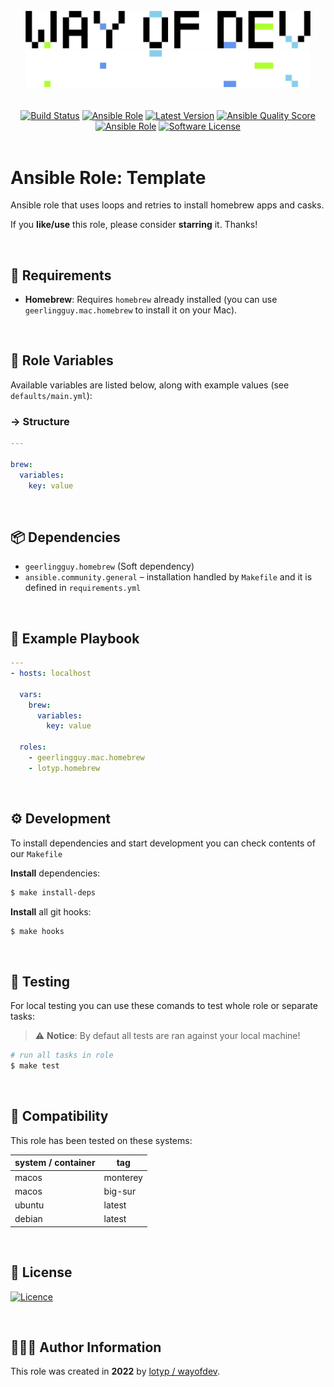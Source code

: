 <br>

<div align="center">
<img width="456" src="./assets/logo.gh-light-mode-only.png#gh-light-mode-only">
<img width="456" src="./assets/logo.gh-dark-mode-only.png#gh-dark-mode-only">
</div>



<br>

<br>

<div align="center">
<a href="https://actions-badge.atrox.dev/wayofdev/ansible-role-homebrew/goto"><img alt="Build Status" src="https://img.shields.io/endpoint.svg?url=https%3A%2F%2Factions-badge.atrox.dev%2Fwayofdev%2Fansible-role-homebrew%2Fbadge&style=flat-square"/></a>
<a href="https://galaxy.ansible.com/lotyp/homebrew"><img alt="Ansible Role" src="https://img.shields.io/ansible/role/59193?style=flat-square"/></a>
<a href="https://github.com/wayofdev/ansible-role-homebrew/tags"><img src="https://img.shields.io/github/v/tag/wayofdev/ansible-role-homebrew?sort=semver&style=flat-square" alt="Latest Version"></a>
<a href="https://galaxy.ansible.com/lotyp/homebrew">
<img alt="Ansible Quality Score" src="https://img.shields.io/ansible/quality/59193?style=flat-square"/></a>
<a href="https://galaxy.ansible.com/lotyp/homebrew">
<img alt="Ansible Role" src="https://img.shields.io/ansible/role/d/59193?style=flat-square"/></a>
<a href="LICENSE"><img src="https://img.shields.io/badge/License-LGPL%20v3-green.svg?style=flat-square" alt="Software License"/></a>
</div>




<br>

# Ansible Role: Template

Ansible role that uses loops and retries to install homebrew apps and casks.

If you **like/use** this role, please consider **starring** it. Thanks!

<br>

## 📑 Requirements

  - **Homebrew**: Requires `homebrew` already installed (you can use `geerlingguy.mac.homebrew` to install it on your Mac).

<br>

## 🔧 Role Variables

Available variables are listed below, along with example values (see `defaults/main.yml`):

### → Structure

```yaml
---

brew:
  variables:
    key: value
```

<br>

## 📦 Dependencies

  - `geerlingguy.homebrew` (Soft dependency)
  - `ansible.community.general` – installation handled by `Makefile` and it is defined in `requirements.yml`

<br>

## 📗 Example Playbook

```yaml
---
- hosts: localhost

  vars:
    brew:
      variables:
        key: value

  roles:
    - geerlingguy.mac.homebrew
    - lotyp.homebrew
```

<br>

## ⚙️ Development

To install dependencies and start development you can check contents of our `Makefile`

**Install** dependencies:

```bash
$ make install-deps
```

**Install** all git hooks:

```bash
$ make hooks
```

<br>

## 🧪 Testing

For local testing you can use these comands to test whole role or separate tasks:

> :warning: **Notice**: By defaut all tests are ran against your local machine!

```bash
# run all tasks in role
$ make test
```

<br>

## 🧩 Compatibility

This role has been tested on these systems:

| system / container | tag      |
| :----------------- | -------- |
| macos              | monterey |
| macos              | big-sur  |
| ubuntu             | latest   |
| debian             | latest   |

<br>

## 🤝 License

[![Licence](https://img.shields.io/badge/License-LGPL%20v3-green.svg?style=for-the-badge)](./LICENSE)

<br>

## 🙆🏼‍♂️ Author Information

This role was created in **2022** by [lotyp / wayofdev](https://github.com/wayofdev).

